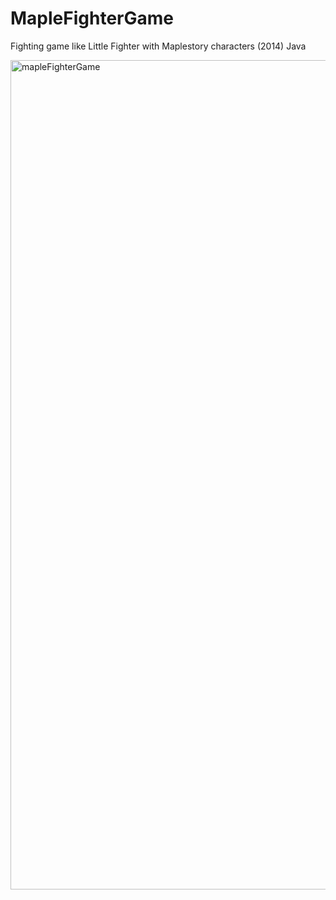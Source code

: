 # MapleFighterGame
Fighting game like Little Fighter with Maplestory characters (2014) Java


<img width="1327" alt="mapleFighterGame" src="https://user-images.githubusercontent.com/55804602/78781844-a7cec000-79a9-11ea-80c9-a87f2519d1c3.png">
